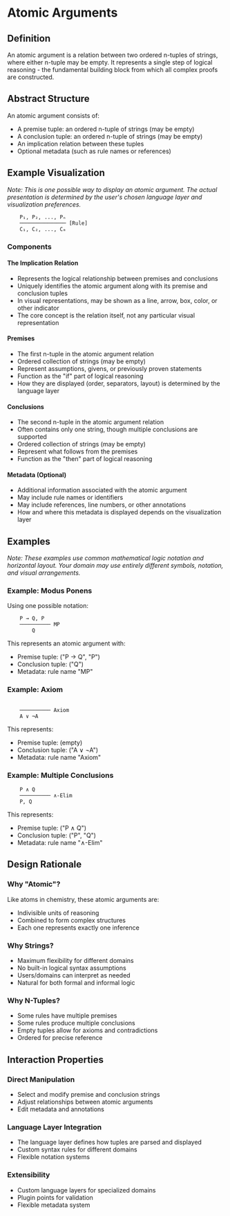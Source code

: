 # Atomic Arguments

## Definition

An atomic argument is a relation between two ordered n-tuples of strings, where either n-tuple may be empty. It represents a single step of logical reasoning - the fundamental building block from which all complex proofs are constructed.

## Abstract Structure

An atomic argument consists of:
- A premise tuple: an ordered n-tuple of strings (may be empty)
- A conclusion tuple: an ordered n-tuple of strings (may be empty)
- An implication relation between these tuples
- Optional metadata (such as rule names or references)

## Example Visualization

*Note: This is one possible way to display an atomic argument. The actual presentation is determined by the user's chosen language layer and visualization preferences.*

```
    P₁, P₂, ..., Pₙ
    ─────────────── [Rule]
    C₁, C₂, ..., Cₘ
```

### Components

#### The Implication Relation
- Represents the logical relationship between premises and conclusions
- Uniquely identifies the atomic argument along with its premise and conclusion tuples
- In visual representations, may be shown as a line, arrow, box, color, or other indicator
- The core concept is the relation itself, not any particular visual representation

#### Premises
- The first n-tuple in the atomic argument relation
- Ordered collection of strings (may be empty)
- Represent assumptions, givens, or previously proven statements
- Function as the "if" part of logical reasoning
- How they are displayed (order, separators, layout) is determined by the language layer

#### Conclusions
- The second n-tuple in the atomic argument relation
- Often contains only one string, though multiple conclusions are supported
- Ordered collection of strings (may be empty)
- Represent what follows from the premises
- Function as the "then" part of logical reasoning

#### Metadata (Optional)
- Additional information associated with the atomic argument
- May include rule names or identifiers
- May include references, line numbers, or other annotations
- How and where this metadata is displayed depends on the visualization layer

## Examples

*Note: These examples use common mathematical logic notation and horizontal layout. Your domain may use entirely different symbols, notation, and visual arrangements.*

### Example: Modus Ponens
Using one possible notation:
```
    P → Q, P
    ────────── MP
        Q
```
This represents an atomic argument with:
- Premise tuple: ("P → Q", "P")
- Conclusion tuple: ("Q")
- Metadata: rule name "MP"

### Example: Axiom
```
    
    ────────── Axiom
    A ∨ ¬A
```
This represents:
- Premise tuple: (empty)
- Conclusion tuple: ("A ∨ ¬A")
- Metadata: rule name "Axiom"

### Example: Multiple Conclusions
```
    P ∧ Q
    ────────── ∧-Elim
    P, Q
```
This represents:
- Premise tuple: ("P ∧ Q")
- Conclusion tuple: ("P", "Q")
- Metadata: rule name "∧-Elim"

## Design Rationale

### Why "Atomic"?
Like atoms in chemistry, these atomic arguments are:
- Indivisible units of reasoning
- Combined to form complex structures
- Each one represents exactly one inference

### Why Strings?
- Maximum flexibility for different domains
- No built-in logical syntax assumptions
- Users/domains can interpret as needed
- Natural for both formal and informal logic

### Why N-Tuples?
- Some rules have multiple premises
- Some rules produce multiple conclusions
- Empty tuples allow for axioms and contradictions
- Ordered for precise reference

## Interaction Properties

### Direct Manipulation
- Select and modify premise and conclusion strings
- Adjust relationships between atomic arguments
- Edit metadata and annotations

### Language Layer Integration
- The language layer defines how tuples are parsed and displayed
- Custom syntax rules for different domains
- Flexible notation systems

### Extensibility
- Custom language layers for specialized domains
- Plugin points for validation
- Flexible metadata system
